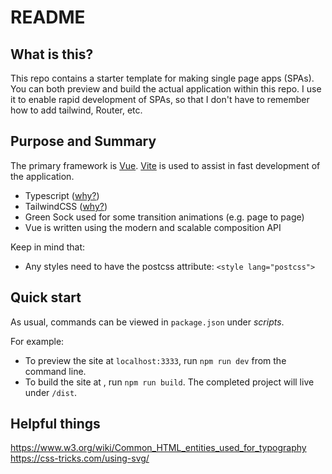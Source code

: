 # README

## What is this?

This repo contains a starter template for making single page apps (SPAs).
You can both preview and build the actual application within this repo.
I use it to enable rapid development of SPAs, so that I don't have to remember how to add tailwind, Router, etc.

## Purpose and Summary

The primary framework is [Vue](https://vuejs.org).
[Vite](https://vitejs.dev) is used to assist in fast development of the application.

- Typescript ([why?](https://www.typescriptlang.org/why-create-typescript))
- TailwindCSS ([why?](https://cleancommit.io/blog/why-we-use-tailwind-css-as-our-primary-framework/))
- Green Sock used for some transition animations (e.g. page to page)
- Vue is written using the modern and scalable composition API

Keep in mind that:

- Any styles need to have the postcss attribute: `<style lang="postcss">`

## Quick start

As usual, commands can be viewed in `package.json` under _scripts_.

For example:

- To preview the site at `localhost:3333`, run `npm run dev` from the command line.
- To build the site at , run `npm run build`. The completed project will live under `/dist`.

## Helpful things

https://www.w3.org/wiki/Common_HTML_entities_used_for_typography
https://css-tricks.com/using-svg/
